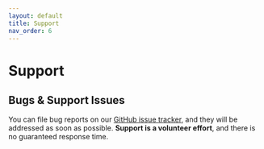 ```yaml
---
layout: default
title: Support
nav_order: 6
---
```

# Support

## Bugs & Support Issues


You can file bug reports on our [GitHub issue tracker](https://github.com/diogofgm/TA-swivel_sentry/issues), and they will be addressed as soon as possible.
**Support is a volunteer effort**, and there is no guaranteed response time.


